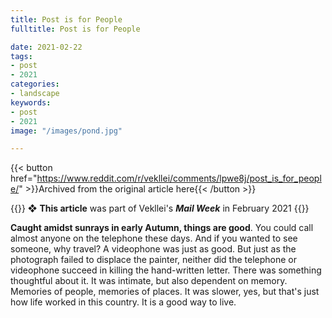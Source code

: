 ```yaml
---
title: Post is for People
fulltitle: Post is for People

date: 2021-02-22
tags:
- post
- 2021
categories:
- landscape
keywords:
- post
- 2021
image: "/images/pond.jpg"

---
```


{{< button href="https://www.reddit.com/r/vekllei/comments/lpwe8j/post_is_for_people/" >}}Archived from the original article here{{< /button >}}

{{<hint>}}
❖ **This article** was part of Vekllei's ***Mail Week*** in February 2021
{{</hint>}}

**Caught amidst sunrays in early Autumn, things are good**. You could call almost anyone on the telephone these days. And if you wanted to see someone, why travel? A videophone was just as good. But just as the photograph failed to displace the painter, neither did the telephone or videophone succeed in killing the hand-written letter. There was something thoughtful about it. It was intimate, but also dependent on memory. Memories of people, memories of places. It was slower, yes, but that's just how life worked in this country. It is a good way to live.
